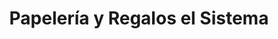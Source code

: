 ---
title: "Papelería y Regalos el Sistema"
url: /toluca-de-lerdo/papeleria-y-regalos-el-sistema/
shop: Schreibwaren
---
